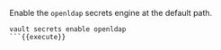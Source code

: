 Enable the `openldap` secrets engine at the default path.

```shell
vault secrets enable openldap
```{{execute}}
